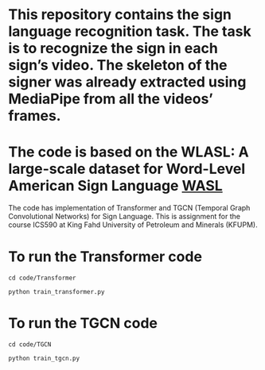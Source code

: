 This repository contains the sign language recognition task. The task is to recognize the sign in each sign’s video. 
The skeleton of the signer was already extracted using MediaPipe from all the videos’ frames. 
============================================================================================

#  The code is based on the  WLASL: A large-scale dataset for Word-Level American Sign Language [WASL](https://dxli94.github.io/WLASL/)

The code has implementation of Transformer and TGCN (Temporal Graph Convolutional Networks) for Sign Language. This is assignment for the course ICS590 at King Fahd University of Petroleum and Minerals (KFUPM). 

# To run the Transformer code

```
cd code/Transformer
```
```
python train_transformer.py  
```

# To run the TGCN code

```
cd code/TGCN
```
```
python train_tgcn.py  
```
